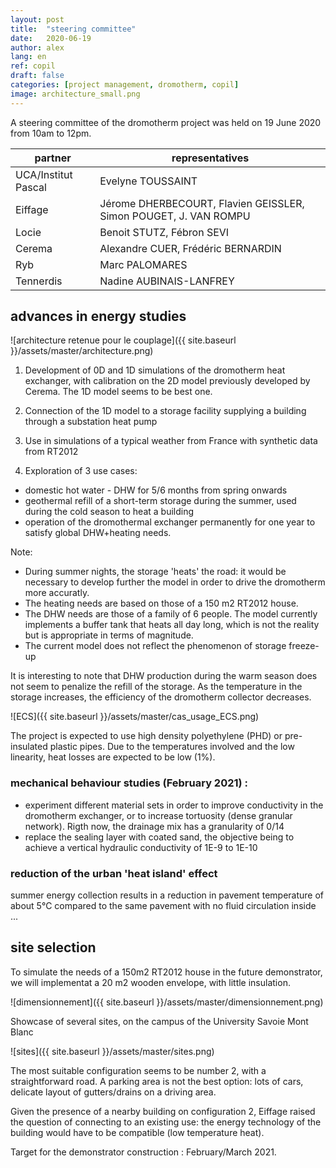 ```yaml
---
layout: post
title:  "steering committee"
date:   2020-06-19
author: alex
lang: en
ref: copil
draft: false
categories: [project management, dromotherm, copil]
image: architecture_small.png
---
```

A steering committee of the dromotherm project was held on 19 June 2020 from 10am to 12pm. 

partner | representatives
--|--
UCA/Institut Pascal | Evelyne TOUSSAINT
Eiffage | Jérome DHERBECOURT, Flavien GEISSLER, Simon POUGET,  J. VAN ROMPU
Locie | Benoit STUTZ, Fébron SEVI
Cerema | Alexandre CUER, Frédéric BERNARDIN
Ryb | Marc PALOMARES
Tennerdis | Nadine AUBINAIS-LANFREY

## advances in energy studies

![architecture retenue pour le couplage]({{ site.baseurl }}/assets/master/architecture.png)

1) Development of 0D and 1D simulations of the dromotherm heat exchanger, with calibration on the 2D model previously developed by Cerema. The 1D model seems to be best one.

2) Connection of the 1D model to a storage facility supplying a building through a substation heat pump

3) Use in simulations of a typical weather from France with synthetic data from RT2012

4) Exploration of 3 use cases: 
- domestic hot water - DHW for 5/6 months from spring onwards
- geothermal refill of a short-term storage during the summer, used during the cold season to heat a building
- operation of the dromothermal exchanger permanently for one year to satisfy global DHW+heating needs.

Note:
- During summer nights, the storage 'heats' the road: it would be necessary to develop further the model in order to drive the dromotherm more accuratly. 
- The heating needs are based on those of a 150 m2 RT2012 house.
- The DHW needs are those of a family of 6 people. The model currently implements a buffer tank that heats all day long, which is not the reality but is appropriate in terms of magnitude.
- The current model does not reflect the phenomenon of storage freeze-up

It is interesting to note that DHW production during the warm season does not seem to penalize the refill of the storage. As the temperature in the storage increases, the efficiency of the dromotherm collector decreases.

![ECS]({{ site.baseurl }}/assets/master/cas_usage_ECS.png)

The project is expected to use high density polyethylene (PHD) or pre-insulated plastic pipes. Due to the temperatures involved and the low linearity, heat losses are expected to be low (1%).

### mechanical behaviour studies (February 2021) : 
- experiment different material sets in order to improve conductivity in the dromotherm exchanger, or to increase tortuosity (dense granular network). Rigth now, the drainage mix has a granularity of 0/14
- replace the sealing layer with coated sand, the objective being to achieve a vertical hydraulic conductivity of 1E-9 to 1E-10

### reduction of the urban 'heat island' effect
summer energy collection results in a reduction in pavement temperature of about 5°C compared to the same pavement with no fluid circulation inside ...


## site selection
To simulate the needs of a 150m2 RT2012 house in the future demonstrator, we will implementat a 20 m2 wooden envelope, with little insulation.

![dimensionnement]({{ site.baseurl }}/assets/master/dimensionnement.png)

Showcase of several sites, on the campus of the University Savoie Mont Blanc

![sites]({{ site.baseurl }}/assets/master/sites.png)

The most suitable configuration seems to be number 2, with a straightforward road.
A parking area is not the best option: lots of cars, delicate layout of gutters/drains on a driving area.

Given the presence of a nearby building on configuration 2, Eiffage raised the question of connecting to an existing use: the energy technology of the building would have to be compatible (low temperature heat).

Target for the demonstrator construction : February/March 2021.
